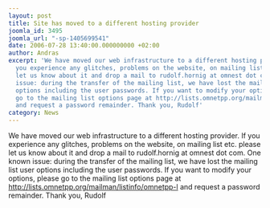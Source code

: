 ```yaml
---
layout: post
title: Site has moved to a different hosting provider
joomla_id: 3495
joomla_url: "-sp-1405699541"
date: 2006-07-28 13:40:00.000000000 +02:00
author: Andras
excerpt: 'We have moved our web infrastructure to a different hosting provider. If
  you experience any glitches, problems on the website, on mailing list etc. please
  let us know about it and drop a mail to rudolf.hornig at omnest dot com. One known
  issue: during the transfer of the mailing list, we have lost the mailing list user
  options including the user passwords. If you want to modify your options, please
  go to the mailing list options page at http://lists.omnetpp.org/mailman/listinfo/omnetpp-l
  and request a password remainder. Thank you, Rudolf'
category: News
---
```

We have moved our web infrastructure to a different hosting provider. If you experience any glitches, problems on the website, on mailing list etc. please let us know about it and drop a mail to rudolf.hornig at omnest dot com. One known issue: during the transfer of the mailing list, we have lost the mailing list user options including the user passwords. If you want to modify your options, please go to the mailing list options page at http://lists.omnetpp.org/mailman/listinfo/omnetpp-l and request a password remainder. Thank you, Rudolf
